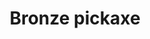 ---
layout: item
title: Bronze pickaxe
item-id: 1265
datatable: true
id: 1265
name: "Bronze pickaxe"
monsters:
  - id: 290
    name: "Dwarf"
    combat_level: 10
    wiki_url: "https://oldschool.runescape.wiki/w/Dwarf#Level_10"
    drops:
      - quantity: "1"
        noted: false
        rarity: 0.1015625
      - quantity: "1"
        noted: false
        rarity: 0.1015625
    image: "https://oldschool.runescape.wiki/images/e/ed/Dwarf.png?c1b42"
  - id: 292
    name: "Dwarf"
    combat_level: 20
    wiki_url: "https://oldschool.runescape.wiki/w/Dwarf#Level_20"
    drops:
      - quantity: "1"
        noted: false
        rarity: 0.1015625
      - quantity: "1"
        noted: false
        rarity: 0.1015625
    image: "https://oldschool.runescape.wiki/images/e/ed/Dwarf.png?c1b42"
  - id: 294
    name: "Dwarf"
    combat_level: 11
    wiki_url: "https://oldschool.runescape.wiki/w/Dwarf#Level_11"
    drops:
      - quantity: "1"
        noted: false
        rarity: 0.1015625
      - quantity: "1"
        noted: false
        rarity: 0.1015625
    image: "https://oldschool.runescape.wiki/images/e/ed/Dwarf.png?c1b42"
  - id: 295
    name: "Dwarf"
    combat_level: 11
    wiki_url: "https://oldschool.runescape.wiki/w/Dwarf#Level_11"
    drops:
      - quantity: "1"
        noted: false
        rarity: 0.1015625
      - quantity: "1"
        noted: false
        rarity: 0.1015625
    image: "https://oldschool.runescape.wiki/images/e/ed/Dwarf.png?c1b42"
  - id: 296
    name: "Dwarf"
    combat_level: 10
    wiki_url: "https://oldschool.runescape.wiki/w/Dwarf#Level_10"
    drops:
      - quantity: "1"
        noted: false
        rarity: 0.1015625
      - quantity: "1"
        noted: false
        rarity: 0.1015625
    image: "https://oldschool.runescape.wiki/images/e/ed/Dwarf.png?c1b42"
  - id: 1401
    name: "Dwarf"
    combat_level: 11
    wiki_url: "https://oldschool.runescape.wiki/w/Dwarf#Level_11"
    drops:
      - quantity: "1"
        noted: false
        rarity: 0.1015625
      - quantity: "1"
        noted: false
        rarity: 0.1015625
    image: "https://oldschool.runescape.wiki/images/e/ed/Dwarf.png?c1b42"
  - id: 1402
    name: "Dwarf"
    combat_level: 11
    wiki_url: "https://oldschool.runescape.wiki/w/Dwarf#Level_11"
    drops:
      - quantity: "1"
        noted: false
        rarity: 0.1015625
      - quantity: "1"
        noted: false
        rarity: 0.1015625
    image: "https://oldschool.runescape.wiki/images/e/ed/Dwarf.png?c1b42"
  - id: 1403
    name: "Dwarf"
    combat_level: 11
    wiki_url: "https://oldschool.runescape.wiki/w/Dwarf#Level_11"
    drops:
      - quantity: "1"
        noted: false
        rarity: 0.1015625
      - quantity: "1"
        noted: false
        rarity: 0.1015625
    image: "https://oldschool.runescape.wiki/images/e/ed/Dwarf.png?c1b42"
  - id: 1404
    name: "Dwarf"
    combat_level: 11
    wiki_url: "https://oldschool.runescape.wiki/w/Dwarf#Level_11"
    drops:
      - quantity: "1"
        noted: false
        rarity: 0.1015625
      - quantity: "1"
        noted: false
        rarity: 0.1015625
    image: "https://oldschool.runescape.wiki/images/e/ed/Dwarf.png?c1b42"
  - id: 1405
    name: "Dwarf"
    combat_level: 10
    wiki_url: "https://oldschool.runescape.wiki/w/Dwarf#Level_10"
    drops:
      - quantity: "1"
        noted: false
        rarity: 0.1015625
      - quantity: "1"
        noted: false
        rarity: 0.1015625
    image: "https://oldschool.runescape.wiki/images/e/ed/Dwarf.png?c1b42"
  - id: 1406
    name: "Dwarf"
    combat_level: 11
    wiki_url: "https://oldschool.runescape.wiki/w/Dwarf#Level_11"
    drops:
      - quantity: "1"
        noted: false
        rarity: 0.1015625
      - quantity: "1"
        noted: false
        rarity: 0.1015625
    image: "https://oldschool.runescape.wiki/images/e/ed/Dwarf.png?c1b42"
  - id: 1407
    name: "Dwarf"
    combat_level: 11
    wiki_url: "https://oldschool.runescape.wiki/w/Dwarf#Level_11"
    drops:
      - quantity: "1"
        noted: false
        rarity: 0.1015625
      - quantity: "1"
        noted: false
        rarity: 0.1015625
    image: "https://oldschool.runescape.wiki/images/e/ed/Dwarf.png?c1b42"
  - id: 1408
    name: "Dwarf"
    combat_level: 7
    wiki_url: "https://oldschool.runescape.wiki/w/Dwarf#Level_7"
    drops:
      - quantity: "1"
        noted: false
        rarity: 0.1015625
      - quantity: "1"
        noted: false
        rarity: 0.1015625
    image: "https://oldschool.runescape.wiki/images/e/ed/Dwarf.png?c1b42"
  - id: 8496
    name: "Dwarf"
    combat_level: 11
    wiki_url: "https://oldschool.runescape.wiki/w/Dwarf#Level_11"
    drops:
      - quantity: "1"
        noted: false
        rarity: 0.1015625
      - quantity: "1"
        noted: false
        rarity: 0.1015625
    image: "https://oldschool.runescape.wiki/images/e/ed/Dwarf.png?c1b42"
---